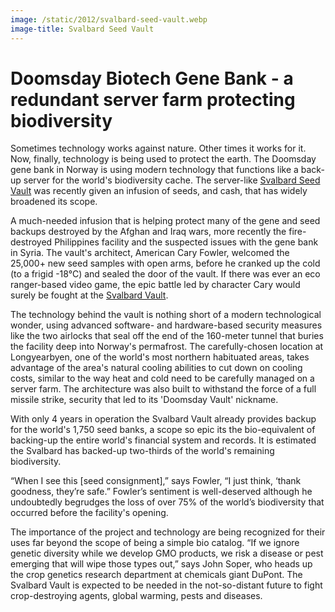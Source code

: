 ```yaml
---
image: /static/2012/svalbard-seed-vault.webp
image-title: Svalbard Seed Vault
---
```


# Doomsday Biotech Gene Bank - a redundant server farm protecting biodiversity

Sometimes technology works against nature. Other times it works for it. Now, finally, technology is being used to protect the earth. The Doomsday gene bank in Norway is using modern technology that functions like a back-up server for the world's biodiversity cache. The server-like [Svalbard Seed Vault](http://en.wikipedia.org/wiki/Svalbard_Global_Seed_Vault) was recently given an infusion of seeds, and cash, that has widely broadened its scope.

A much-needed infusion that is helping protect many of the gene and seed backups destroyed by the Afghan and Iraq wars, more recently the fire-destroyed Philippines facility and the suspected issues with the gene bank in Syria. The vault's architect, American Cary Fowler, welcomed the 25,000+ new seed samples with open arms, before he cranked up the cold (to a frigid -18°C) and sealed the door of the vault. If there was ever an eco ranger-based video game, the epic battle led by character Cary would surely be fought at the [Svalbard Vault](https://www.regjeringen.no/en/topics/food-fisheries-and-agriculture/svalbard-global-seed-vault/id462220/).

The technology behind the vault is nothing short of a modern technological wonder, using advanced software- and hardware-based security measures like the two airlocks that seal off the end of the 160-meter tunnel that buries the facility deep into Norway's permafrost. The carefully-chosen location at Longyearbyen, one of the world's most northern habituated areas, takes advantage of the area's natural cooling abilities to cut down on cooling costs, similar to the way heat and cold need to be carefully managed on a server farm. The architecture was also built to withstand the force of a full missile strike, security that led to its 'Doomsday Vault' nickname.

With only 4 years in operation the Svalbard Vault already provides backup for the world's 1,750 seed banks, a scope so epic its the bio-equivalent of backing-up the entire world's financial system and records. It is estimated the Svalbard has backed-up two-thirds of the world's remaining biodiversity.

“When I see this [seed consignment],” says Fowler, “I just think, ‘thank goodness, they’re safe.” Fowler’s sentiment is well-deserved although he undoubtedly begrudges the loss of over 75% of the world’s biodiversity that occurred before the facility's opening.

The importance of the project and technology are being recognized for their uses far beyond the scope of being a simple bio catalog. “If we ignore genetic diversity while we develop GMO products, we risk a disease or pest emerging that will wipe those types out,” says John Soper, who heads up the crop genetics research department at chemicals giant DuPont. The Svalbard Vault is expected to be needed in the not-so-distant future to fight crop-destroying agents, global warming, pests and diseases.
